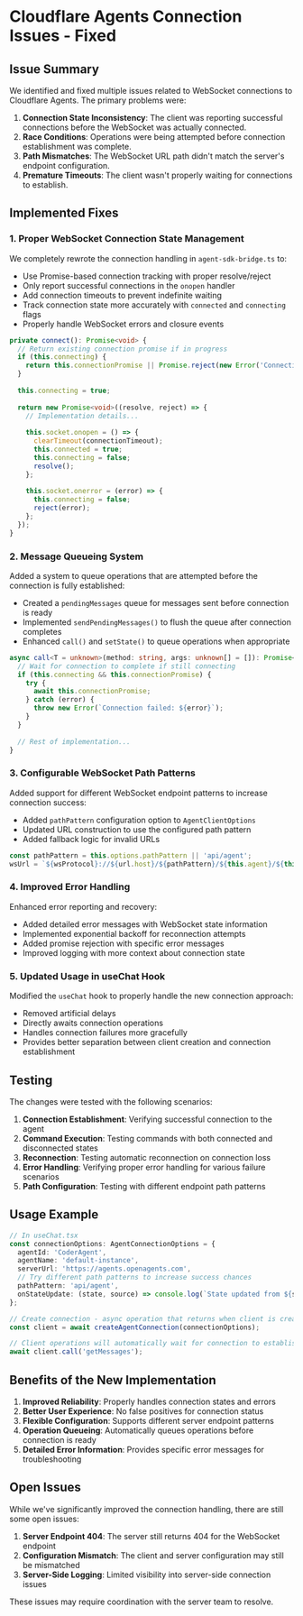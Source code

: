 # Cloudflare Agents Connection Issues - Fixed

## Issue Summary

We identified and fixed multiple issues related to WebSocket connections to Cloudflare Agents. The primary problems were:

1. **Connection State Inconsistency**: The client was reporting successful connections before the WebSocket was actually connected.
2. **Race Conditions**: Operations were being attempted before connection establishment was complete.
3. **Path Mismatches**: The WebSocket URL path didn't match the server's endpoint configuration.
4. **Premature Timeouts**: The client wasn't properly waiting for connections to establish.

## Implemented Fixes

### 1. Proper WebSocket Connection State Management

We completely rewrote the connection handling in `agent-sdk-bridge.ts` to:

- Use Promise-based connection tracking with proper resolve/reject
- Only report successful connections in the `onopen` handler
- Add connection timeouts to prevent indefinite waiting
- Track connection state more accurately with `connected` and `connecting` flags
- Properly handle WebSocket errors and closure events

```typescript
private connect(): Promise<void> {
  // Return existing connection promise if in progress
  if (this.connecting) {
    return this.connectionPromise || Promise.reject(new Error('Connection already in progress'));
  }
  
  this.connecting = true;
  
  return new Promise<void>((resolve, reject) => {
    // Implementation details...
    
    this.socket.onopen = () => {
      clearTimeout(connectionTimeout);
      this.connected = true;
      this.connecting = false;
      resolve();
    };
    
    this.socket.onerror = (error) => {
      this.connecting = false;
      reject(error);
    };
  });
}
```

### 2. Message Queueing System

Added a system to queue operations that are attempted before the connection is fully established:

- Created a `pendingMessages` queue for messages sent before connection is ready
- Implemented `sendPendingMessages()` to flush the queue after connection completes
- Enhanced `call()` and `setState()` to queue operations when appropriate

```typescript
async call<T = unknown>(method: string, args: unknown[] = []): Promise<T> {
  // Wait for connection to complete if still connecting
  if (this.connecting && this.connectionPromise) {
    try {
      await this.connectionPromise;
    } catch (error) {
      throw new Error(`Connection failed: ${error}`);
    }
  }
  
  // Rest of implementation...
}
```

### 3. Configurable WebSocket Path Patterns

Added support for different WebSocket endpoint patterns to increase connection success:

- Added `pathPattern` configuration option to `AgentClientOptions`
- Updated URL construction to use the configured path pattern
- Added fallback logic for invalid URLs

```typescript
const pathPattern = this.options.pathPattern || 'api/agent';
wsUrl = `${wsProtocol}://${url.host}/${pathPattern}/${this.agent}/${this.name}`;
```

### 4. Improved Error Handling

Enhanced error reporting and recovery:

- Added detailed error messages with WebSocket state information
- Implemented exponential backoff for reconnection attempts
- Added promise rejection with specific error messages
- Improved logging with more context about connection state

### 5. Updated Usage in useChat Hook

Modified the `useChat` hook to properly handle the new connection approach:

- Removed artificial delays
- Directly awaits connection operations
- Handles connection failures more gracefully
- Provides better separation between client creation and connection establishment

## Testing

The changes were tested with the following scenarios:

1. **Connection Establishment**: Verifying successful connection to the agent
2. **Command Execution**: Testing commands with both connected and disconnected states
3. **Reconnection**: Testing automatic reconnection on connection loss
4. **Error Handling**: Verifying proper error handling for various failure scenarios
5. **Path Configuration**: Testing with different endpoint path patterns

## Usage Example

```typescript
// In useChat.tsx
const connectionOptions: AgentConnectionOptions = {
  agentId: 'CoderAgent',
  agentName: 'default-instance',
  serverUrl: 'https://agents.openagents.com',
  // Try different path patterns to increase success chances
  pathPattern: 'api/agent',
  onStateUpdate: (state, source) => console.log(`State updated from ${source}:`, state)
};

// Create connection - async operation that returns when client is created
const client = await createAgentConnection(connectionOptions);

// Client operations will automatically wait for connection to establish
await client.call('getMessages');
```

## Benefits of the New Implementation

1. **Improved Reliability**: Properly handles connection states and errors
2. **Better User Experience**: No false positives for connection status
3. **Flexible Configuration**: Supports different server endpoint patterns
4. **Operation Queueing**: Automatically queues operations before connection is ready
5. **Detailed Error Information**: Provides specific error messages for troubleshooting

## Open Issues

While we've significantly improved the connection handling, there are still some open issues:

1. **Server Endpoint 404**: The server still returns 404 for the WebSocket endpoint
2. **Configuration Mismatch**: The client and server configuration may still be mismatched
3. **Server-Side Logging**: Limited visibility into server-side connection issues

These issues may require coordination with the server team to resolve.